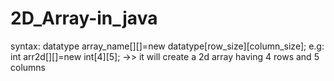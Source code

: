 # 2D_Array-in_java

syntax:
datatype array_name[][]=new datatype[row_size][column_size];
e.g:
int arr2d[][]=new int[4][5];  ->> it will create a 2d array having 4 rows and 5 columns

